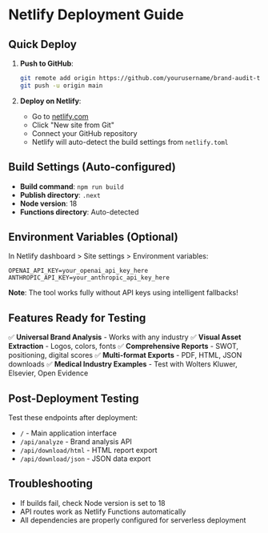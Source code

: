 # Netlify Deployment Guide

## Quick Deploy

1. **Push to GitHub**:
   ```bash
   git remote add origin https://github.com/yourusername/brand-audit-tool.git
   git push -u origin main
   ```

2. **Deploy on Netlify**:
   - Go to [netlify.com](https://netlify.com)
   - Click "New site from Git"
   - Connect your GitHub repository
   - Netlify will auto-detect the build settings from `netlify.toml`

## Build Settings (Auto-configured)

- **Build command**: `npm run build`
- **Publish directory**: `.next`
- **Node version**: 18
- **Functions directory**: Auto-detected

## Environment Variables (Optional)

In Netlify dashboard > Site settings > Environment variables:

```
OPENAI_API_KEY=your_openai_api_key_here
ANTHROPIC_API_KEY=your_anthropic_api_key_here
```

**Note**: The tool works fully without API keys using intelligent fallbacks!

## Features Ready for Testing

✅ **Universal Brand Analysis** - Works with any industry
✅ **Visual Asset Extraction** - Logos, colors, fonts
✅ **Comprehensive Reports** - SWOT, positioning, digital scores
✅ **Multi-format Exports** - PDF, HTML, JSON downloads
✅ **Medical Industry Examples** - Test with Wolters Kluwer, Elsevier, Open Evidence

## Post-Deployment Testing

Test these endpoints after deployment:
- `/` - Main application interface
- `/api/analyze` - Brand analysis API
- `/api/download/html` - HTML report export
- `/api/download/json` - JSON data export

## Troubleshooting

- If builds fail, check Node version is set to 18
- API routes work as Netlify Functions automatically
- All dependencies are properly configured for serverless deployment